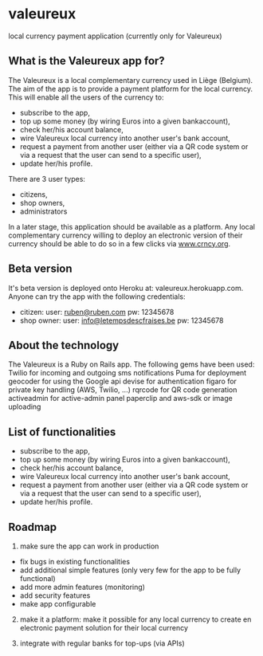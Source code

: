 # valeureux
local currency payment application (currently only for Valeureux)


## What is the Valeureux app for?
The Valeureux is a local complementary currency used in Liège (Belgium). The aim of the app is to provide a payment platform for the local currency. This will enable all the users of the currency to: 
- subscribe to the app, 
- top up some money (by wiring Euros into a given bankaccount), 
- check her/his account balance,
- wire Valeureux local currency into another user's bank account, 
- request a payment from another user (either via a QR code system or via a request that the user can send to a specific user),
- update her/his profile.

There are 3 user types:
- citizens,
- shop owners,
- administrators

In a later stage, this application should be available as a platform. Any local complementary currency willing to deploy an electronic version of their currency should be able to do so in a few clicks via www.crncy.org.

## Beta version

It's beta version is deployed onto Heroku at: valeureux.herokuapp.com.
Anyone can try the app with the following credentials:
- citizen: 
	user: ruben@ruben.com 
	pw: 12345678
- shop owner: 
	user: info@letempsdescfraises.be
	pw: 12345678

## About the technology

The Valeureux is a Ruby on Rails app. The following gems have been used:
Twilio for incoming and outgoing sms notifications
Puma for deployment
geocoder for using the Google api
devise for authentication
figaro for private key handling (AWS, Twilio, ...)
rqrcode for QR code generation
activeadmin for active-admin panel
paperclip and aws-sdk or image uploading

## List of functionalities

- subscribe to the app, 
- top up some money (by wiring Euros into a given bankaccount), 
- check her/his account balance,
- wire Valeureux local currency into another user's bank account, 
- request a payment from another user (either via a QR code system or via a request that the user can send to a specific user),
- update her/his profile.

## Roadmap

1) make sure the app can work in production
* fix bugs in existing functionalities
* add additional simple features (only very few for the app to be fully functional)
* add more admin features (monitoring)
* add security features
* make app configurable

2) make it a platform: make it possible for any local currency to create en electronic payment solution for their local currency

3) integrate with regular banks for top-ups (via APIs)
